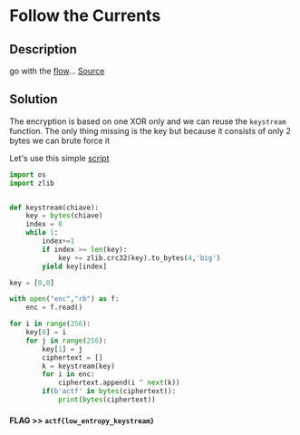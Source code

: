 # Follow the Currents

## Description

go with the [flow](enc)... [Source](source.py)

## Solution

The encryption is based on one XOR only and we can reuse the `keystream` function. The only thing missing is the key but because it consists of only 2 bytes we can brute force it

Let's use this simple [script](FollowtheCurrents.py)

```python
import os
import zlib


def keystream(chiave):
	key = bytes(chiave)
	index = 0
	while 1:
		index+=1
		if index >= len(key):
			key += zlib.crc32(key).to_bytes(4,'big')
		yield key[index]

key = [0,0]

with open("enc","rb") as f:
    enc = f.read()

for i in range(256):
    key[0] = i
    for j in range(256):
        key[1] = j
        ciphertext = []
        k = keystream(key)
        for i in enc:
            ciphertext.append(i ^ next(k))
        if(b'actf' in bytes(ciphertext)):
            print(bytes(ciphertext))
```

#### **FLAG >>** `actf{low_entropy_keystream}`